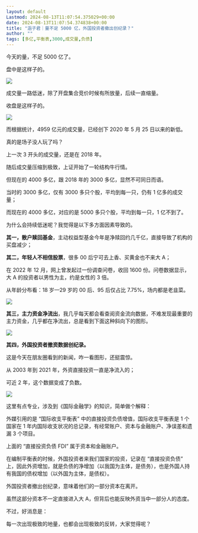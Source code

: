 ```yaml
---
layout: default
Lastmod: 2024-08-13T11:07:54.375029+00:00
date: 2024-08-13T11:07:54.374838+00:00
title: "涵子君｜量不足 5000 亿，外国投资者撤出创纪录？"
author: ""
tags: [多亿,平衡表,3000,成交量,负债]
---
```


今天的量，不足 5000 亿了。

盘中是这样子的。

![](https://images.weserv.nl/?url=https%3A//chinadigitaltimes.net/chinese/files/2024/08/post-710513-66b9fb58f3499.png)

成交量一路低迷，除了开盘集合竞价时候有所放量，后续一直缩量。

收盘是这样子的。

![](https://images.weserv.nl/?url=https%3A//chinadigitaltimes.net/chinese/files/2024/08/post-710513-66b9fb5909f0d.png)

而根据统计，4959 亿元的成交量，已经创下 2020 年 5 月 25 日以来的新低。

真的是场子没人玩了吗？

上一次 3 开头的成交量，还是在 2018 年。    

随后成交量压缩到极致，上证开始了一轮结构牛行情。

但现在的 4000 多亿，跟 2018 年的 3000 多亿，显然不可同日而语。

当时的 3000 多亿，仅有 3000 多只个股，平均到每一只，仍有 1 亿多的成交量；

而现在的 4000 多亿，对应的是 5000 多只个股，平均到每一只，1 亿不到了。

为什么会持续低迷呢？我觉得是以下多方面因素导致的。

**其一，散户赎回基金**，主动权益型基金今年是净赎回约几千亿，直接导致了机构的买盘减少；

**其二，年轻人不相信股票**，很多 00 后宁可去上香、买黄金也不来大 A；

在 2022 年 12 月，网上曾发起过一份调查问卷，收回 1600 份。问卷数据显示，大 A 的投资者以男性为主，约是女性的 3 倍。

从年龄分布看：18 岁—29 岁的 00 后、95 后仅占比 7.75%，场内都是老韭菜。

![](https://images.weserv.nl/?url=https%3A//chinadigitaltimes.net/chinese/files/2024/08/post-710513-66b9fb59199b3.png)

**其三，主力资金净流出**，我几乎每天都会看查阅资金流向数据，不难发现最重要的主力资金，几乎都在净流出，总是看到下面这种斜向下的图形。

![](https://images.weserv.nl/?url=https%3A//chinadigitaltimes.net/chinese/files/2024/08/post-710513-66b9fb59245d3.png)

**其四，外国投资者撤资数据创纪录。**

这是今天在朋友圈看到的新闻，咋一看图形，还挺震惊。

从 2003 年到 2021 年，外资直接投资一直是净流入的；

可近 2 年，这个数据变成了负数。

![](https://images.weserv.nl/?url=https%3A//chinadigitaltimes.net/chinese/files/2024/08/post-710513-66b9fb59337a8.png)

这里有点专业，涉及到《国际金融学》的知识，简单做个解释：

外媒引用的是 “国际收支平衡表” 中的直接投资负债增值，国际收支平衡表是 1 个国家在 1 年内国际收支状况的总记录，有经常账户、资本与金融账户、净误差和遗漏 3 个项目。

上面的 “直接投资负债 FDI” 属于资本和金融账户。

在编制平衡表的时候，外国投资者来我们国家的投资，记录在 “直接投资负债” 上，因此外资增加，就是负债的净增加（以我国为主体，是债务），也是外国人持有我国的债权增加（以外国为主体，是债权）。

外国投资者撤出创纪录，意味着他们的一部分资本在离开。

虽然这部分资本不一定直接进入大 A，但背后也能反映外资当中一部分人的态度。

不过，好消息是：

每一次出现极致的地量，也都会出现极致的反转，大家觉得呢？


